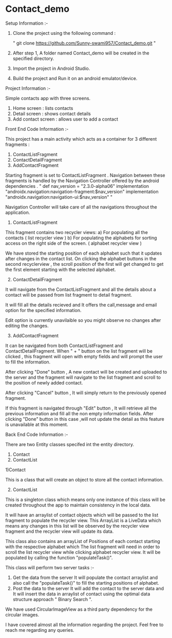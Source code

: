 # Contact_demo

Setup Information :-

1) Clone the project using the following command :

     " git clone https://github.com/Sunny-swami957/Contact_demo.git "
     
2) After step 1, A folder named Contact_demo will be created in the specified directory.
3) Import the project in Android Studio.
4) Build the project and Run it on an android emulator/device.

Project Information :-

Simple contacts app with three screens. 

1. Home screen :   lists contacts
2. Detail screen :   shows contact details
3. Add contact screen :   allows user to add a contact

Front End Code Information :-

This project has a main activity which acts as a container for 3 different fragments :
1) ContactListFragment
2) ContactDetailFragment
3) AddContactFragment

Starting fragment is set to ContactListFragment .
Navigation between these fragments is handled by the Navigation Controller offered by the android dependencies .
  "  def nav_version = "2.3.0-alpha06"
    implementation "androidx.navigation:navigation-fragment:$nav_version"
    implementation "androidx.navigation:navigation-ui:$nav_version"  "
    
Navigation Controller will take care of all the navigations throughout the application.

1) ContactListFragment

This fragment contains two recycler views:
a) For populating all the contacts ( list recycler view )
b) For populating the alphabets for sorting access on the right side of the screen. ( alphabet recycler view )

We have stored the starting position of each alphabet such that it updates after changes in the contact list.
On clicking the alphabet buttons in the second recyclerview , the scroll position of the first will get changed to get the first element starting with the selected alphabet.

2) ContactDetailFragment

It will navigate from the ContactListFragment and all the details about a contact will be passed from list fragment to detail fragment.

It will fill all the details recieved and It offers the call,message and email option for the specified information.

Edit option is currently unavilaible so you might observe no changes after editing the changes.

3) AddContactFragment

It can be navigated from both ContactListFragment and ContactDetailFragment.
When " + " button on the list fragment will be clicked , this fragment will open with empty fields and will prompt the user to fill the information.

After clicking "Done" button , A new contact will be created and uploaded to the server and the fragment will navigate to the list fragment and scroll to the position of newly added contact.

After clicking "Cancel" button , It will simply return to the previously opened fragment.

If this fragment is navigated through "Edit" button , It will retrieve all the previous information and fill all the non empty information fields. After clicking "Done" button in this case ,will not update the detail as this feature is unavailable at this moment.

Back End Code Information :-

There are two Entity classes specifed int the entity directory.
1) Contact
2) ContactList

1)Contact 

  This is a class that will create an object to store all the contact information.
  
2) ContactList

  This is a singleton class which means only one instance of this class will be created throughout the app to maintain consistency in the local data.
  
  It will have an arraylist of contact objects which will be passed to the list fragment to populate the recycler view.
  This ArrayList<Contact> is a LiveData which means any changes in this list will be observed by the recycler view fragment and the recycler view will update its data. 
  
  This class also contains an arrayList of Positions of each contact starting with the respective alphabet which The list fragment will need in order to scroll the list recycler view while clicking alphabet recycler view. It will be populated by calling the function
  "populateTask()".
  
  This class will perform two server tasks :-
  
  1) Get the data from the server
          It will populate the contact arraylist and also call the "populateTask()" to fill the starting positions of alphabet.
  2) Post the data to the server
        It will add the contact to the server data and It will insert the data in arraylist of contact using the optimal data structure approach " Binary Search ". 
        
        
We have used CircularImageView as a third party dependency for the circular images.

I have covered almost all the information regarding the project.
Feel free to reach me regarding any queries.
